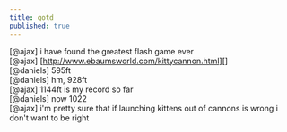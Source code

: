 ```yaml
---
title: qotd
published: true
---
```


[@ajax] i have found the greatest flash game ever  
[@ajax] [http://www.ebaumsworld.com/kittycannon.html][]  
[@daniels] 595ft  
[@daniels] hm, 928ft  
[@ajax] 1144ft is my record so far  
[@daniels] now 1022  
[@ajax] i'm pretty sure that if launching kittens out of cannons is
wrong i don't want to be right

  [http://www.ebaumsworld.com/kittycannon.html]: http://www.ebaumsworld.com/kittycannon.html
